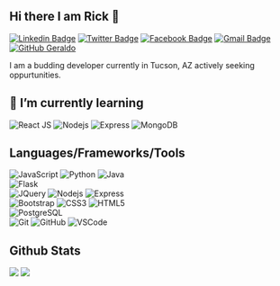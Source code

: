 ## Hi there I am Rick 👋

[![Linkedin Badge](https://img.shields.io/badge/-rickgoshen-blue?style=flat&logo=linkedin)](https://www.linkedin.com/in/rickgoshen/)
[![Twitter Badge](https://img.shields.io/badge/-@rickgoshen-blue?style=flat&logo=twitter)](https://twitter.com/RickGoshen)
[![Facebook Badge](https://img.shields.io/badge/-@rgoshen-blue?style=flat&logo=facebook)](https://www.facebook.com/rick.goshen/)
[![Gmail Badge](https://img.shields.io/badge/-rick.goshen-c14438?style=flat&logo=Gmail&logoColor=white&link=mailto:rick.goshen@gmail.com)](mailto:rick.goshen@gmail.com)
[![GitHub Geraldo](https://img.shields.io/github/followers/rgoshen?label=follow&style=social)](https://github.com/rgoshen)


I am a budding developer currently in Tucson, AZ actively seeking oppurtunities.

## 🌱 I’m currently learning

![React JS](https://img.shields.io/badge/-ReactJS-black?style=flat-square&logo=react)
![Nodejs](https://img.shields.io/badge/-NodeJS-black?style=flat-square&logo=Node.js)
![Express](https://img.shields.io/badge/-Express-black?style=flat-square&logo=express)
![MongoDB](https://img.shields.io/badge/-MongoDB-black?style=flat-square&logo=mongodb)

## Languages/Frameworks/Tools

![JavaScript](https://img.shields.io/badge/-JavaScript-black?style=flat-square&logo=javascript)
![Python](https://img.shields.io/badge/-Python-black?style=flat-square&logo=python)
![Java](https://img.shields.io/badge/-Java-black?style=flat-square&logo=java)
<br>
 ![Flask](https://img.shields.io/badge/-Flask-black?style=flat-square&logo=flask)
<br>
  ![JQuery](http://img.shields.io/badge/-JQuery-black?style=flat-square&logo=jquery)
  ![Nodejs](https://img.shields.io/badge/-NodeJS-black?style=flat-square&logo=Node.js)
  ![Express](https://img.shields.io/badge/-Express-black?style=flat-square&logo=express)
<br>
  ![Bootstrap](https://img.shields.io/badge/-Bootstrap-563D7C?style=flat-square&logo=bootstrap)
  ![CSS3](https://img.shields.io/badge/-CSS3-1572B6?style=flat-square&logo=css3)
  ![HTML5](https://img.shields.io/badge/-HTML5-E34F26?style=flat-square&logo=html5&logoColor=white)
<br>
  ![PostgreSQL](http://img.shields.io/badge/-PostgreSQL-black?style=flat-square&logo=postgresql)
<br>
  ![Git](https://img.shields.io/badge/-Git-black?style=flat-square&logo=git)
  ![GitHub](https://img.shields.io/badge/-GitHub-181717?style=flat-square&logo=github)
  ![VSCode](https://img.shields.io/badge/-VS_Code-007ACC?style=flat-square&logo=visual-studio-code)

## Github Stats

<img src="https://github-readme-stats.vercel.app/api?username=rgoshen&theme=vue&hide_title=true&hide_border=true&show_icons=true&count_private=true&hide=stars,issues" > <img src="https://github-readme-stats.vercel.app/api/top-langs/?username=rgoshen&layout=compact&theme=vue&hide_title=true&hide_border=true" >

